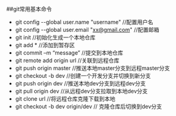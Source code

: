 ##git常用基本命令
* git config --global user.name "username"  //配置用户名
* git config --global user.email "xx@gmail.com" //配置邮箱
* git init  //初始化生成一个本地仓库 
* git add *   //添加到暂存区 
* git commit –m “message”  //提交到本地仓库 
* git remote add origin url  //关联到远程仓库 
* git push origin master  //推送本地master分支到远程master分支 
* git checkout -b dev  //创建一个开发分支并切换到新分支 
* git push origin dev  //推送本地dev分支到远程dev分支
* git pull origin dev  //从远程dev分支拉取到本地dev分支
* git clone url  //将远程仓库克隆下载到本地
* git checkout -b dev origin/dev // 克隆仓库后切换到dev分支